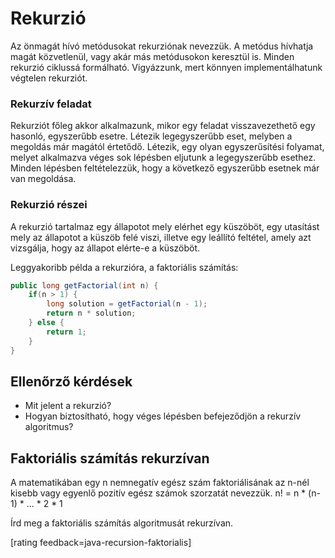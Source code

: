 # Rekurzió
Az önmagát hívó metódusokat rekurziónak nevezzük. A metódus hívhatja magát közvetlenül, vagy akár más metódusokon keresztül is. Minden rekurzió ciklussá formálható. Vigyázzunk, mert könnyen implementálhatunk végtelen rekurziót.

### Rekurzív feladat
Rekurziót főleg akkor alkalmazunk, mikor egy feladat visszavezethető egy hasonló, egyszerűbb esetre. Létezik legegyszerűbb eset, melyben a megoldás már magától értetődő. Létezik, egy olyan egyszerűsítési folyamat, melyet alkalmazva véges sok lépésben eljutunk a legegyszerűbb esethez. Minden lépésben feltételezzük, hogy a következő egyszerűbb esetnek már van megoldása.

### Rekurzió részei
A rekurzió tartalmaz egy állapotot mely elérhet egy küszöböt, egy utasítást mely az állapotot a küszöb felé viszi, illetve egy leállító feltétel, amely azt vizsgálja, hogy az állapot elérte-e a küszöböt.

Leggyakoribb példa a rekurzióra, a faktoriális számítás:
```java
public long getFactorial(int n) {
    if(n > 1) {
        long solution = getFactorial(n - 1);
        return n * solution;
    } else {
        return 1;
    }
}
```


## Ellenőrző kérdések

* Mit jelent a rekurzió?
* Hogyan biztosítható, hogy véges lépésben befejeződjön a rekurzív algoritmus?


## Faktoriális számítás rekurzívan

A matematikában egy n nemnegatív egész szám faktoriálisának az n-nél kisebb vagy egyenlő pozitív egész számok szorzatát nevezzük. n! = n * (n-1) * ... * 2 * 1

Írd meg a faktoriális számítás algoritmusát rekurzívan.

[rating feedback=java-recursion-faktorialis]
